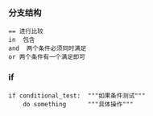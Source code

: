 ### 分支结构
    == 进行比较
    in  包含
    and  两个条件必须同时满足
    or 两个条件有一个满足即可
    
### if
    if conditional_test:  """如果条件测试"""
        do something      """具体操作"""